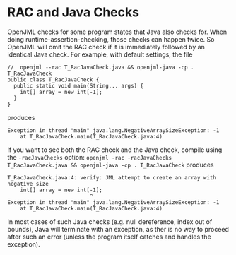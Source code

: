 # RAC and Java Checks

OpenJML checks for some program states that Java also checks for. When doing runtime-assertion-checking, those checks can happen twice.
So OpenJML will omit the RAC check if it is immediately followed by an identical Java check.
For example, with default settings, the file

```
//  openjml --rac T_RacJavaCheck.java && openjml-java -cp . T_RacJavaCheck 
public class T_RacJavaCheck {
  public static void main(String... args) {
    int[] array = new int[-1];
  }
}
```

produces
```
Exception in thread "main" java.lang.NegativeArraySizeException: -1
	at T_RacJavaCheck.main(T_RacJavaCheck.java:4)
```

If you want to see both the RAC check and the Java check, compile using the `-racJavaChecks` option:
`openjml -rac -racJavaChecks T_RacJavaCheck.java && openjml-java -cp . T_RacJavaCheck`
produces
```
T_RacJavaCheck.java:4: verify: JML attempt to create an array with negative size
    int[] array = new int[-1];
                          ^
Exception in thread "main" java.lang.NegativeArraySizeException: -1
	at T_RacJavaCheck.main(T_RacJavaCheck.java:4)
```

In most cases of such Java checks (e.g. null dereference, index out of bounds), Java will terminate with an exception, as ther is no way
to proceed after such an error (unless the program itself catches and handles the exception).
